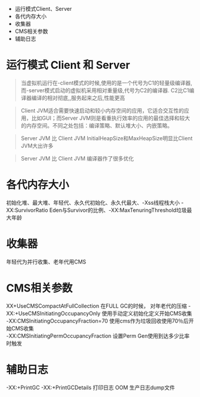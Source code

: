 * 运行模式Client、Server
* 各代内存大小
* 收集器
* CMS相关参数
* 辅助日志

# 运行模式 Client 和 Server

> 当虚拟机运行在-client模式的时候,使用的是一个代号为C1的轻量级编译器, 而-server模式启动的虚拟机采用相对重量级,代号为C2的编译器. C2比C1编译器编译的相对彻底,,服务起来之后,性能更高

> Client JVM适合需要快速启动和较小内存空间的应用，它适合交互性的应用，比如GUI；而Server JVM则是看重执行效率的应用的最佳选择和较大的内存空间。不同之处包括：编译策略、默认堆大小、内嵌策略。


> Server JVM 比 Client JVM InitialHeapSize和MaxHeapSize明显比Client JVM大出许多


> Server JVM  比 Client JVM 编译器作了很多优化

# 各代内存大小
初始化堆、最大堆、年轻代、永久代初始化、永久代最大、-Xss线程栈大小
-XX:SurvivorRatio Eden与Survivor的比例、-XX:MaxTenuringThreshold垃圾最大年龄

# 收集器
年轻代为并行收集、老年代用CMS

# CMS相关参数
XX+UseCMSCompactAtFullCollection	在FULL GC的时候， 对年老代的压缩
-XX:+UseCMSInitiatingOccupancyOnly	使用手动定义初始化定义开始CMS收集	 	
-XX:CMSInitiatingOccupancyFraction=70	使用cms作为垃圾回收使用70％后开始CMS收集	
-XX:CMSInitiatingPermOccupancyFraction	设置Perm Gen使用到达多少比率时触发

# 辅助日志
-XX:+PrintGC
-XX:+PrintGCDetails 打印日志
OOM 生产日志dump文件


